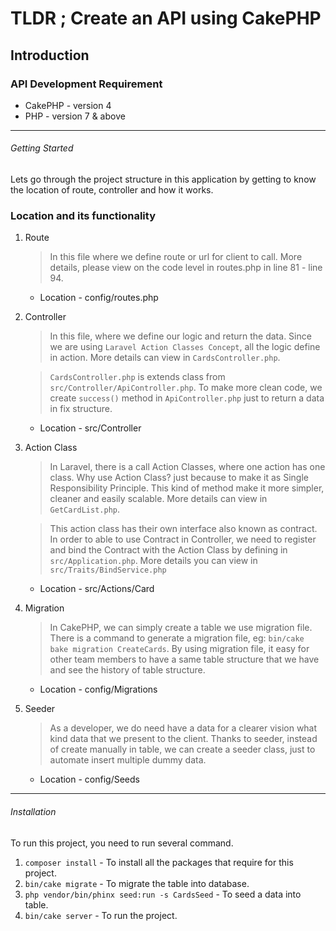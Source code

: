# TLDR ; Create an API using CakePHP

## Introduction

### API Development Requirement
* CakePHP - version 4
* PHP - version 7 & above

---

###### Getting Started
Lets go through the project structure in this application by getting to know the location of route, controller and how it works.

### Location and its functionality
1. Route
   > In this file where we define route or url for client to call. More details, please view on the code level in routes.php in line 81 - line 94.


   * Location - config/routes.php

2. Controller
   > In this file, where we define our logic and return the data. Since we are using `Laravel Action Classes Concept`, all the logic define in action. More details can view in `CardsController.php`.

   >`CardsController.php` is extends class from `src/Controller/ApiController.php`. To make more clean code, we create `success()` method in `ApiController.php` just to return a data in fix structure.

   * Location - src/Controller

3. Action Class
   > In Laravel, there is a call Action Classes, where one action has one class. Why use Action Class? just because to make it as Single Responsibility Principle. This kind of method make it more simpler, cleaner and easily scalable. More details can view in `GetCardList.php`.

   > This action class has their own interface also known as contract. In order to able to use Contract in Controller, we need to register and bind the Contract with the Action Class by defining in `src/Application.php`. More details you can view in `src/Traits/BindService.php`

   * Location - src/Actions/Card

4. Migration
   > In CakePHP, we can simply create a table we use migration file. There is a command to generate a migration file, eg: `bin/cake bake migration CreateCards`. By using migration file, it easy for other team members to have a same table structure that we have and see the history of table structure.

   * Location - config/Migrations

5. Seeder
   > As a developer, we do need have a data for a clearer vision what kind data that we present to the client. Thanks to seeder, instead of create manually in table, we can create a seeder class, just to automate insert multiple dummy data.

   * Location - config/Seeds
---

###### Installation

To run this project, you need to run several command.

1. `composer install` - To install all the packages that require for this project.
2. `bin/cake migrate` - To migrate the table into database.
3. `php vendor/bin/phinx seed:run -s CardsSeed` - To seed a data into table.
4. `bin/cake server` - To run the project.

